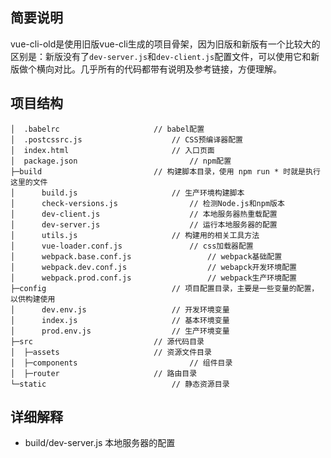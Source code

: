 ## 简要说明
vue-cli-old是使用旧版vue-cli生成的项目骨架，因为旧版和新版有一个比较大的区别是：新版没有了`dev-server.js`和`dev-client.js`配置文件，可以使用它和新版做个横向对比。几乎所有的代码都带有说明及参考链接，方便理解。    
## 项目结构
```
│  .babelrc						// babel配置
│  .postcssrc.js					// CSS预编译器配置
│  index.html						// 入口页面
│  package.json					        // npm配置
├─build							// 构建脚本目录，使用 npm run * 时就是执行这里的文件
│      build.js						// 生产环境构建脚本
│      check-versions.js				// 检测Node.js和npm版本
│      dev-client.js					// 本地服务器热重载配置
│      dev-server.js					// 运行本地服务器的配置
│      utils.js						// 构建用的相关工具方法
│      vue-loader.conf.js				// css加载器配置
│      webpack.base.conf.js			        // webpack基础配置
│      webpack.dev.conf.js			        // webapck开发环境配置
│      webpack.prod.conf.js			        // webpack生产环境配置
├─config					        // 项目配置目录，主要是一些变量的配置，以供构建使用
│      dev.env.js					// 开发环境变量
│      index.js						// 基本环境变量
│      prod.env.js					// 生产环境变量
├─src							// 源代码目录
│  ├─assets						// 资源文件目录
│  ├─components					        // 组件目录
│  ├─router						// 路由目录
└─static					        // 静态资源目录
```
## 详细解释
- build/dev-server.js
本地服务器的配置
